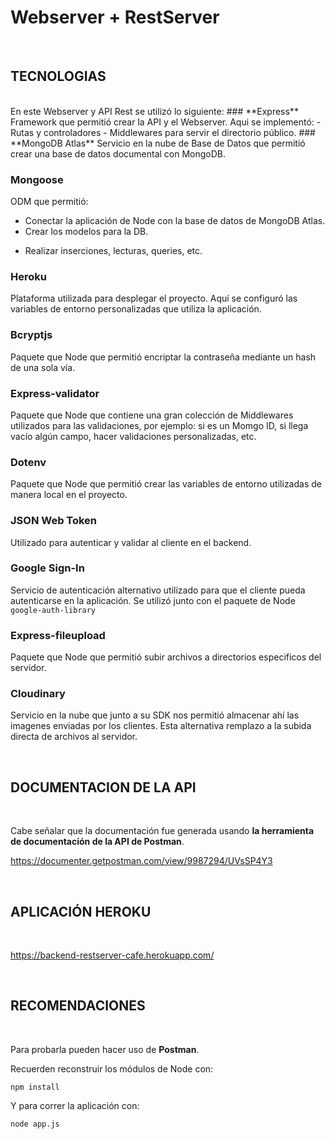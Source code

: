 # Webserver + RestServer
 <br>

 ## **TECNOLOGIAS**

 <br>
En este Webserver y API Rest se utilizó lo siguiente:
 ### **Express**
 Framework que permitió crear la API y el Webserver. Aqui se implementó:
 - Rutas y controladores
 - Middlewares para servir el directorio público.
 ### **MongoDB Atlas**
 Servicio en la nube de Base de Datos que permitió crear una base de datos documental con MongoDB. 

 ### **Mongoose**
 ODM que permitió:
  - Conectar la aplicación de Node con la base de datos de MongoDB Atlas.
  - Crear los modelos para la DB.
  * Realizar inserciones, lecturas, queries, etc. 

   ### **Heroku**
 Plataforma utilizada para desplegar el proyecto. Aquí se configuró las variables de entorno personalizadas que utiliza la aplicación.
 ### **Bcryptjs**
 Paquete que Node que permitió encriptar la contraseña mediante un hash de una sola vía.
 ### **Express-validator**

 Paquete que Node que contiene una gran colección de Middlewares utilizados para las validaciones, por ejemplo: si es un Momgo ID, si llega vacío algún campo, hacer validaciones personalizadas, etc.
 ### **Dotenv**
 Paquete que Node que permitió crear las variables de entorno utilizadas de manera local en el proyecto. 
 ### **JSON Web Token**
 Utilizado para autenticar y validar al cliente en el backend.
 
  ### **Google Sign-In**
Servicio de autenticación alternativo utilizado para que el cliente pueda autenticarse en la aplicación. Se utilizó junto con el paquete de Node `google-auth-library `
 
 ### **Express-fileupload**
 Paquete que Node que permitió subir archivos a directorios especificos del servidor.
 ### **Cloudinary**
 Servicio en la nube que junto a su SDK nos permitió almacenar ahí las imagenes enviadas por los clientes. Esta alternativa remplazo a la subida directa de archivos al servidor.

<br>

## **DOCUMENTACION DE LA API**

<br>

Cabe señalar que la documentación fue generada usando **la herramienta de documentación de la API de Postman**. 

https://documenter.getpostman.com/view/9987294/UVsSP4Y3

<br>

## **APLICACIÓN HEROKU**

<br>

https://backend-restserver-cafe.herokuapp.com/ 

<br>

## **RECOMENDACIONES**

<br>


Para probarla pueden hacer uso de **Postman**.


Recuerden reconstruir los módulos de Node con:
```
npm install 
```
Y para correr la aplicación con:
```
node app.js







